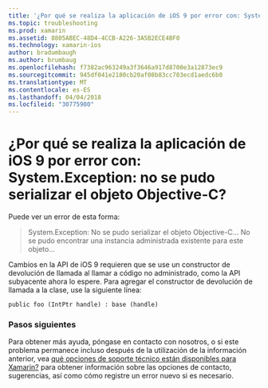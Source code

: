 ```yaml
---
title: '¿Por qué se realiza la aplicación de iOS 9 por error con: System.Exception: no se pudo serializar el objeto Objective-C?'
ms.topic: troubleshooting
ms.prod: xamarin
ms.assetid: 8805ABEC-48D4-4CCB-A226-3A5B2ECE4BF0
ms.technology: xamarin-ios
author: bradumbaugh
ms.author: brumbaug
ms.openlocfilehash: f7382ac963249a3f3646a917d8700e3a12873ec9
ms.sourcegitcommit: 945df041e2180cb20af08b83cc703ecd1aedc6b0
ms.translationtype: MT
ms.contentlocale: es-ES
ms.lasthandoff: 04/04/2018
ms.locfileid: "30775980"
---
```

# <a name="why-does-my-ios-9-app-fail-with-systemexception-failed-to-marshal-the-objective-c-object"></a>¿Por qué se realiza la aplicación de iOS 9 por error con: System.Exception: no se pudo serializar el objeto Objective-C?

Puede ver un error de esta forma:

> System.Exception: No se pudo serializar el objeto Objective-C... No se pudo encontrar una instancia administrada existente para este objeto...

Cambios en la API de iOS 9 requieren que se use un constructor de devolución de llamada al llamar a código no administrado, como la API subyacente ahora lo espere. Para agregar el constructor de devolución de llamada a la clase, use la siguiente línea: 

`public foo (IntPtr handle) : base (handle) ` 

### <a name="next-steps"></a>Pasos siguientes

Para obtener más ayuda, póngase en contacto con nosotros, o si este problema permanece incluso después de la utilización de la información anterior, vea [qué opciones de soporte técnico están disponibles para Xamarin?](~/cross-platform/troubleshooting/support-options.md) para obtener información sobre las opciones de contacto, sugerencias, así como cómo registre un error nuevo si es necesario. 
